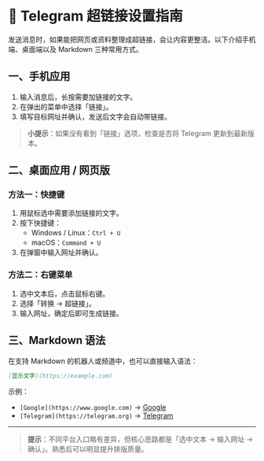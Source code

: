 # 🔗 Telegram 超链接设置指南

发送消息时，如果能把网页或资料整理成超链接，会让内容更整洁。以下介绍手机端、桌面端以及 Markdown 三种常用方式。

## 一、手机应用
1. 输入消息后，长按需要加链接的文字。
2. 在弹出的菜单中选择「链接」。
3. 填写目标网址并确认，发送后文字会自动带链接。

> **小提示**：如果没有看到「链接」选项，检查是否将 Telegram 更新到最新版本。

## 二、桌面应用 / 网页版

### 方法一：快捷键
1. 用鼠标选中需要添加链接的文字。
2. 按下快捷键：
   - Windows / Linux：`Ctrl + U`
   - macOS：`Command + U`
3. 在弹窗中输入网址并确认。

### 方法二：右键菜单
1. 选中文本后，点击鼠标右键。
2. 选择「转换 → 超链接」。
3. 输入网址，确定后即可生成链接。

## 三、Markdown 语法
在支持 Markdown 的机器人或频道中，也可以直接输入语法：

```markdown
[显示文字](https://example.com)
```

示例：
- `[Google](https://www.google.com)` → [Google](https://www.google.com)
- `[Telegram](https://telegram.org)` → [Telegram](https://telegram.org)

---

> **提示**：不同平台入口略有差异，但核心思路都是「选中文本 → 输入网址 → 确认」。熟悉后可以明显提升排版质量。


